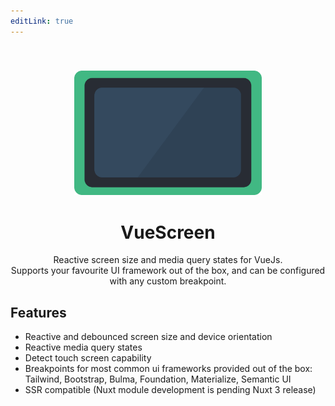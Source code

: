 ```yaml
---
editLink: true
---
```


<div style="text-align: center">
<img src="/logo.svg" alt="VueScreen logo" width="300" style="margin-top: 40px" />

# VueScreen

Reactive screen size and media query states for VueJs.<br>
Supports your favourite UI framework out of the box, and can be configured with any custom breakpoint.

</div>

## Features
- Reactive and debounced screen size and device orientation
- Reactive media query states
- Detect touch screen capability
- Breakpoints for most common ui frameworks provided out of the box: <br>Tailwind, Bootstrap, Bulma, Foundation, Materialize, Semantic UI
- SSR compatible (Nuxt module development is pending Nuxt 3 release)

